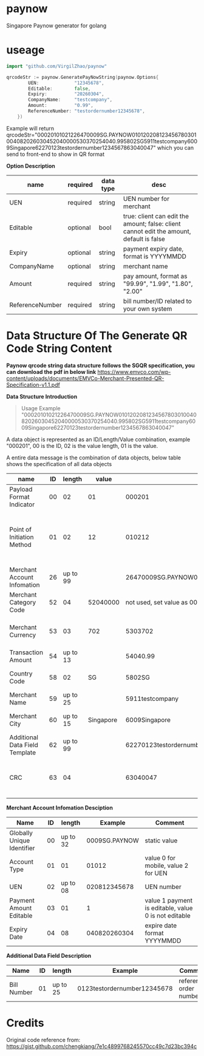# paynow
Singapore Paynow  generator for golang

# useage

```go
import "github.com/VirgilZhao/paynow"

qrcodeStr := paynow.GeneratePayNowString(paynow.Options{
 		UEN:             "12345678",
 		Editable:        false,
 		Expiry:          "20260304",
 		CompanyName:     "testcompany",
 		Amount:          "0.99",
 		ReferenceNumber: "testordernumber12345678",
 	})
```
Example will return qrcodeStr="00020101021226470009SG.PAYNOW010120208123456780301004082026030452040000530370254040.995802SG5911testcompany6009Singapore62270123testordernumber1234567863040047"
which you can send to front-end to show in QR format 

**Option Description**

| name | required |data type| desc |
| ---- | ---- | ---- | ---- |
| UEN | required | string | UEN number for merchant|
|Editable | optional | bool | true: client can edit the amount; false: client cannot edit the amount, default is false |
|Expiry | optional | string | payment expiry date, format is YYYYMMDD|
|CompanyName | optional | string | merchant name |
|Amount| required | string | pay amount, format as "99.99", "1.99", "1.80", "2.00"|
|ReferenceNumber| required | string | bill number/ID related to your own system|

# Data Structure Of The Generate QR Code String Content
**Paynow qrcode string data structure follows the SGQR specification, you can download the pdf in below link**
https://www.emvco.com/wp-content/uploads/documents/EMVCo-Merchant-Presented-QR-Specification-v1.1.pdf

**Data Structure Introduction**

>Usage Example "00020101021226470009SG.PAYNOW010120208123456780301004082026030452040000530370254040.995802SG5911testcompany6009Singapore62270123testordernumber1234567863040047"

A data object is represented as an ID/Length/Value combination, example "000201", 00 is the ID, 02 is the value length, 01 is the value.

A entire data message is the combination of data objects, below table shows the specification of all data objects

| name | ID | length | value | example | Comment |
| ---- | ---- | ---- | ---- | ---- | ---- |
 |Payload Format Indicator | 00 | 02 |  01 |  000201 |static value|
 |Point of Initiation Method | 01 | 02 | 12 | 010212 | value 11 represents static QR code, 12 represents dynamic QR code|
 |Merchant Account Infomation| 26 | up to 99 | |26470009SG.PAYNOW0101202081234567803010040820260304 | paynow account info |
 |Merchant Category Code | 52 | 04 | 52040000 | not used, set value as 0000 |
 |Merchant Currency | 53 | 03 | 702 | 5303702 | SG currency static value |
 |Transaction Amount | 54 | up to 13 |  | 54040.99 | amount |
 |Country Code | 58 | 02 | SG | 5802SG | static value for singapore |
 |Merchant Name|59|up to 25| |5911testcompany| company name |
 |Merchant City|60|up to 15| Singapore|6009Singapore| stative value for singapore|
 |Additional Data Field Template| 62| up to 99| |62270123testordernumber12345678| additional data attached|
 |CRC | 63 | 04 | |63040047| CRC16 sign, sign string includes 6304|
 
 **Merchant Account Infomation Desciption**
 
 | Name|ID|length|Example|Comment|
 | ----| ---- | ---- | ---- | ---- |
 | Globally Unique Identifier | 00 | up to 32 | 0009SG.PAYNOW| static value|
 | Account Type | 01 | 01 | 01012 | value 0 for mobile, value 2 for UEN |
 | UEN | 02 | up to 08 |  020812345678 | UEN number |
 | Payment Amount Editable | 03 | 01 | 1 | value 1 payment is editable, value 0 is not editable |
 | Expiry Date | 04 | 08 | 040820260304 | expire date format YYYYMMDD| 
 
 **Additional Data Field Description**
 
 | Name|ID|length|Example|Comment|
 | ----| ---- | ---- | ---- | ---- |
 |Bill Number | 01 | up to 25 | 0123testordernumber12345678 | reference order number/ID|


# Credits
Original code reference from: https://gist.github.com/chengkiang/7e1c4899768245570cc49c7d23bc394c


